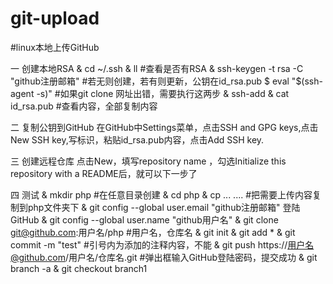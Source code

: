 # git-upload
#linux本地上传GitHub

一 创建本地RSA
& cd ~/.ssh
& ll #查看是否有RSA
& ssh-keygen -t rsa -C "github注册邮箱"  #若无则创建，若有则更新，公钥在id_rsa.pub
$ eval "$(ssh-agent -s)" #如果git clone 网址出错，需要执行这两步
& ssh-add
& cat id_rsa.pub   #查看内容，全部复制内容

二 复制公钥到GitHub
在GitHub中Settings菜单，点击SSH and GPG keys,点击New SSH key,写标识，粘贴id_rsa.pub内容，点击Add SSH key.

三 创建远程仓库
点击New，填写repository name ，勾选Initialize this repository with a README后，就可以下一步了

四 测试
& mkdir php   #在任意目录创建
& cd php
& cp   ... ....   #把需要上传内容复制到php文件夹下
& git config --global user.email "github注册邮箱"  登陆GitHub
& git config --global user.name "github用户名"
& git clone git@github.com:用户名/php   #用户名，仓库名
& git init
& git add *
& git commit -m "test"  #引号内为添加的注释内容，不能
& git push https://用户名@github.com/用户名/仓库名.git     #弹出框输入GitHub登陆密码，提交成功
& git branch -a
& git checkout branch1
